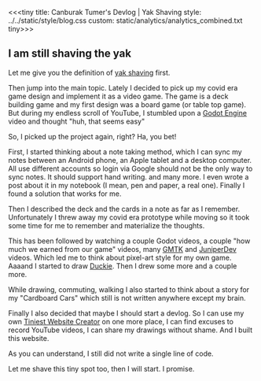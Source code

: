 <<<tiny
title: Canburak Tumer's Devlog | Yak Shaving
style: ../../static/style/blog.css
custom: static/analytics/analytics_combined.txt
tiny>>>

## I am still shaving the yak

Let me give you the definition of [yak shaving](https://en.wiktionary.org/wiki/yak_shaving) first.

Then jump into the main topic. Lately I decided to pick up my covid era game design and implement it as a video game. The game is a deck building game and my first design was a board game (or table top game). But during my endless scroll of YouTube, I stumbled upon a [Godot Engine](https://godotengine.org/) video and thought "huh, that seems easy"

So, I picked up the project again, right? Ha, you bet!

First, I started thinking about a note taking method, which I can sync my notes between an Android phone, an Apple tablet and a desktop computer. All use different accounts so login via Google should not be the only way to sync notes. It should support hand writing. and many more. I even wrote a post about it in my notebook (I mean, pen and paper, a real one). Finally I found a solution that works for me.

Then I described the deck and the cards in a note as far as I remember. Unfortunately I threw away my covid era prototype while moving so it took some time for me to remember and materialize the thoughts.

This has been followed by watching a couple Godot videos, a couple "how much we earned from our game" videos, many [GMTK](www.youtube.com/@GMTK) and [JuniperDev](https://www.youtube.com/@JuniperDev) videos. Which led me to think about pixel-art style for my own game. Aaaand I started to draw [Duckie](../art/duckie.html). Then I drew some more and a couple more.

While drawing, commuting, walking I also started to think about a story for my "Cardboard Cars" which still is not written anywhere except my brain.

Finally I also decided that maybe I should start a devlog. So I can use my own [Tiniest Website Creator](https://github.com/CanburakTumer/tiniest_static_website) on one more place, I can find excuses to record YouTube videos, I can share my drawings without shame. And I built this website.

As you can understand, I still did not write a single line of code.

Let me shave this tiny spot too, then I will start. I promise.